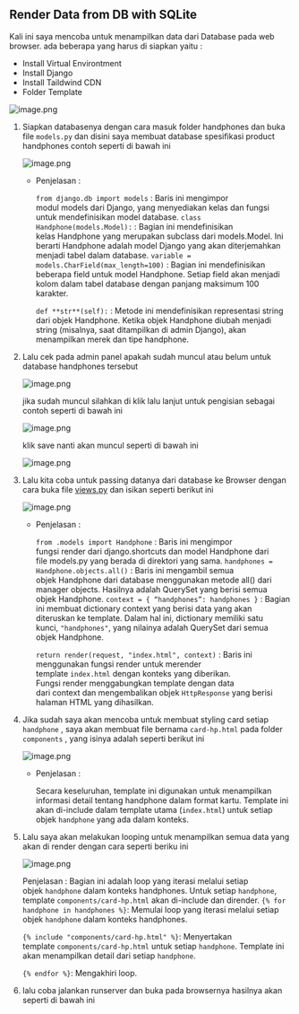 ## **Render Data from DB with SQLite**

Kali ini saya mencoba untuk menampilkan data dari Database pada web browser. ada beberapa yang harus di siapkan yaitu : 

- Install Virtual Environtment
- Install Django
- Install Taildwind CDN
- Folder Template

![image.png](attachment:cf50557c-e8e0-43b8-bec1-646202c66cae:image.png)

1. Siapkan databasenya dengan cara masuk folder handphones dan buka file `models.py` dan disini saya membuat database spesifikasi product handphones contoh seperti di bawah ini
    
    ![image.png](attachment:726c3fe9-1f32-47ab-b539-f5c13159ce46:image.png)
    
    - Penjelasan :
        
        `from django.db import models` : Baris ini mengimpor modul models dari Django, yang menyediakan kelas dan fungsi untuk mendefinisikan model database.
        `class Handphone(models.Model):` : Bagian ini mendefinisikan kelas Handphone yang merupakan subclass dari models.Model. Ini berarti Handphone adalah model Django yang akan diterjemahkan menjadi tabel dalam database.
        `variable = models.CharField(max_length=100)` : Bagian ini mendefinisikan beberapa field untuk model Handphone. Setiap field akan menjadi kolom dalam tabel database dengan panjang maksimum 100 karakter.
        
        `def **str**(self):` : Metode ini mendefinisikan representasi string dari objek Handphone. Ketika objek Handphone diubah menjadi string (misalnya, saat ditampilkan di admin Django), akan menampilkan merek dan tipe handphone.
        
2. Lalu cek pada admin panel apakah sudah muncul atau belum untuk database handphones tersebut
    
    ![image.png](attachment:0cd12083-bc09-4f99-9330-dba6988514b3:image.png)
    
    jika sudah muncul silahkan di klik lalu lanjut untuk pengisian sebagai contoh seperti di bawah ini
    
    ![image.png](attachment:a7652695-e4de-4a5e-b68e-892885ff2235:image.png)
    
    klik save nanti akan muncul seperti di bawah ini
    
    ![image.png](attachment:56d74d74-fa86-4c3e-9552-bfa27b040a13:image.png)
    
3. Lalu kita coba untuk passing datanya dari database ke Browser dengan cara buka file [views.py](http://views.py) dan isikan seperti berikut ini
    
    ![image.png](attachment:7563b6a0-995d-44cb-a159-765dd485fe85:image.png)
    
    - Penjelasan :
        
        `from .models import Handphone` : Baris ini mengimpor fungsi render dari django.shortcuts dan model Handphone dari file models.py yang berada di direktori yang sama.
        `handphones = Handphone.objects.all()` : Baris ini mengambil semua objek Handphone dari database menggunakan metode all() dari manager objects. Hasilnya adalah QuerySet yang berisi semua objek Handphone.
        `context = { “handphones”: handphones }` : Bagian ini membuat dictionary context yang berisi data yang akan diteruskan ke template. Dalam hal ini, dictionary memiliki satu kunci, `"handphones"`, yang nilainya adalah QuerySet dari semua objek Handphone.
        
        `return render(request, "index.html", context)` : Baris ini menggunakan fungsi render untuk merender template `index.html` dengan konteks yang diberikan. Fungsi render menggabungkan template dengan data dari context dan mengembalikan objek `HttpResponse` yang berisi halaman HTML yang dihasilkan.
        
4. Jika sudah saya akan mencoba untuk membuat styling card setiap `handphone` , saya akan membuat file bernama `card-hp.html` pada folder `components` , yang isinya adalah seperti berikut ini
    
    ![image.png](attachment:388e157c-cca9-4407-8cbc-c3311019eb5b:image.png)
    
    - Penjelasan :
        
        Secara keseluruhan, template ini digunakan untuk menampilkan informasi detail tentang handphone dalam format kartu. Template ini akan di-include dalam template utama (`index.html`) untuk setiap objek `handphone` yang ada dalam konteks.
        
5. Lalu saya akan melakukan looping untuk menampilkan semua data yang akan di render dengan cara seperti beriku ini
    
    ![image.png](attachment:2efcc321-d4c6-4cc4-8744-5d697670c64f:image.png)
    
    Penjelasan : 
    Bagian ini adalah loop yang iterasi melalui setiap objek `handphone` dalam konteks handphones. Untuk setiap `handphone`, template `components/card-hp.html` akan di-include dan dirender.
    `{% for handphone in handphones %}`: Memulai loop yang iterasi melalui setiap objek `handphone` dalam konteks handphones.
    
    `{% include "components/card-hp.html" %}`: Menyertakan template `components/card-hp.html` untuk setiap `handphone`. Template ini akan menampilkan detail dari setiap `handphone`.
    
    `{% endfor %}`: Mengakhiri loop.
    
6. lalu coba jalankan runserver dan buka pada browsernya hasilnya akan seperti di bawah ini
